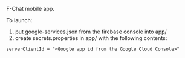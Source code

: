 F-Chat mobile app.

To launch:
1) put google-services.json from the firebase console into app/
2) create secrets.properties in app/ with the following contents:
```
serverClientId = "<Google app id from the Google Cloud Console>"
```
